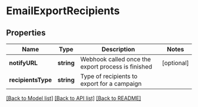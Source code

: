 # EmailExportRecipients

## Properties
Name | Type | Description | Notes
------------ | ------------- | ------------- | -------------
**notifyURL** | **string** | Webhook called once the export process is finished | [optional] 
**recipientsType** | **string** | Type of recipients to export for a campaign | 

[[Back to Model list]](../README.md#documentation-for-models) [[Back to API list]](../README.md#documentation-for-api-endpoints) [[Back to README]](../README.md)



